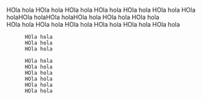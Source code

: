 HOla hola              HOla hola
HOla hola              HOla hola
HOla hola              HOla hola
HOla holaHOla holaHOla holaHOla hola
HOla hola              HOla hola  
HOla hola              HOla hola
HOla hola              HOla hola
HOla hola              HOla hola


          HOla hola
          HOla hola
          HOla hola
          
          HOla hola
          HOla hola
          HOla hola
          HOla hola
          HOla hola
          HOla hola
